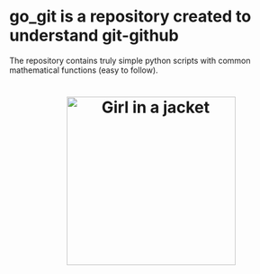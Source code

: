 # go_git is a repository created to understand git-github 

The repository contains truly simple python scripts with common mathematical functions (easy to follow).

<h1 align = "center">
 <img src="https://upload.wikimedia.org/wikipedia/commons/b/bc/Epsilon_Academics_Logo.jpg" alt="Girl in a jacket" width="300" height="300"> 
</h1><br>

